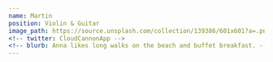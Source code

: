 ```yaml
---
name: Martin
position: Violin & Guitar
image_path: https://source.unsplash.com/collection/139386/601x601?a=.png
<!-- twitter: CloudCannonApp -->
<!-- blurb: Anna likes long walks on the beach and buffet breakfast. -->
---
```

